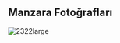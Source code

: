 ## Manzara Fotoğrafları
![2322large](https://user-images.githubusercontent.com/65974981/83009112-e8000580-a01e-11ea-9b1a-67f1e16d3afd.jpg)

